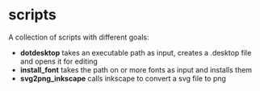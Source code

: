 # scripts
A collection of scripts with different goals:

- **dotdesktop** takes an executable path as input, creates a .desktop file and opens it for editing
- **install_font** takes the path on or more fonts as input and installs them
- **svg2png_inkscape** calls inkscape to convert a svg file to png 
